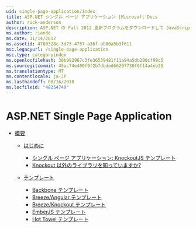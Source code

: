 ```yaml
---
uid: single-page-application/index
title: ASP.NET シングル ページ アプリケーション |Microsoft Docs
author: rick-anderson
description: ASP.NET の Fall 2012 更新プログラムをダウンロードして JavaScrip を使用して重要なクライアント側の対話でアプリケーションを構築するエンド ツー エンド エクスペリエンスを向上してください.
ms.author: riande
ms.date: 11/14/2012
ms.assetid: 4760328c-3d73-4757-a36f-ab80a5b3f611
msc.legacyurl: /single-page-application
msc.type: categoryindex
ms.openlocfilehash: 30b992967c3fe36539481f11a94a5db290cf99c5
ms.sourcegitcommit: 45ac74e400f9f2b7dbded66297730f6f14a4eb25
ms.translationtype: MT
ms.contentlocale: ja-JP
ms.lasthandoff: 08/16/2018
ms.locfileid: "48254749"
---
```

<a name="aspnet-single-page-application"></a>ASP.NET Single Page Application
====================
- [概要](overview/index.md)

    - [はじめに](overview/introduction/index.md)

        - [シングル ページ アプリケーション: KnockoutJS テンプレート](overview/introduction/knockoutjs-template.md)
        - [Knockout 以外のライブラリを知っていますか?](overview/introduction/other-libraries.md)
    - [テンプレート](overview/templates/index.md)

        - [Backbone テンプレート](overview/templates/backbonejs-template.md)
        - [Breeze/Angular テンプレート](overview/templates/breezeangular-template.md)
        - [Breeze/Knockout テンプレート](overview/templates/breezeknockout-template.md)
        - [EmberJS テンプレート](overview/templates/emberjs-template.md)
        - [Hot Towel テンプレート](overview/templates/hottowel-template.md)
